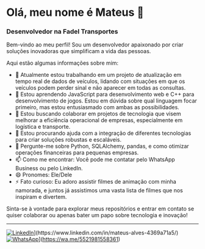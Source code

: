 # Olá, meu nome é Mateus 👋
### Desenvolvedor na Fadel Transportes

Bem-vindo ao meu perfil! Sou um desenvolvedor apaixonado por criar soluções inovadoras que simplificam a vida das pessoas. 

Aqui estão algumas informações sobre mim:

- 🔭 Atualmente estou trabalhando em um projeto de atualização em tempo real de dados de veículos, lidando com situações em que os veículos podem perder sinal e não aparecer em todas as consultas.
- 🌱 Estou aprendendo JavaScript para desenvolvimento web e C++ para desenvolvimento de jogos. Estou em dúvida sobre qual linguagem focar primeiro, mas estou entusiasmado com ambas as possibilidades.
- 👯 Estou buscando colaborar em projetos de tecnologia que visem melhorar a eficiência operacional de empresas, especialmente em logística e transporte.
- 🤔 Estou procurando ajuda com a integração de diferentes tecnologias para criar soluções robustas e escaláveis.
- 💬 Pergunte-me sobre Python, SQLAlchemy, pandas, e como otimizar operações financeiras para pequenas empresas.
- 📫 Como me encontrar: Você pode me contatar pelo WhatsApp Business ou pelo LinkedIn.
- 😄 Pronomes: Ele/Dele
- ⚡ Fato curioso: Eu adoro assistir filmes de animação com minha namorada, e juntos já assistimos uma vasta lista de filmes que nos inspiram e divertem.

Sinta-se à vontade para explorar meus repositórios e entrar em contato se quiser colaborar ou apenas bater um papo sobre tecnologia e inovação!

---

[![LinkedIn](https://img.shields.io/badge/LinkedIn-000000?style=for-the-badge&logo=linkedin&logoColor=white)]([https://www.linkedin.com/in/seu-perfil-linkedin/](https://www.linkedin.com/in/mateus-alves-4369a71a5/))](https://www.linkedin.com/in/mateus-alves-4369a71a5/)
[![WhatsApp](https://img.shields.io/badge/WhatsApp-25D366?style=for-the-badge&logo=whatsapp&logoColor=white)](https://wa.me/seu-numero-whatsapp)](https://wa.me/5521981558361)
